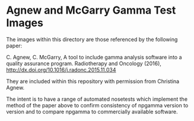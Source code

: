 # Agnew and McGarry Gamma Test Images

The images within this directory are those referenced by the following paper:

C. Agnew, C. McGarry, A tool to include gamma analysis software into a quality assurance program. Radiotherapy and Oncology (2016), http://dx.doi.org/10.1016/j.radonc.2015.11.034

They are included within this repository with permission from Christina Agnew.

The intent is to have a range of automated nosetests which implement the method of the paper above to confirm consistency of npgamma version to version and to compare npgamma to commercially available software.
